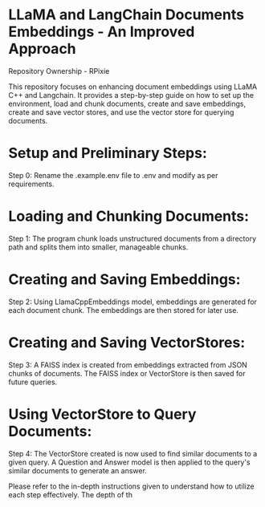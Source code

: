 # LLaMA and LangChain Documents Embeddings - An Improved Approach

Repository Ownership - RPixie

This repository focuses on enhancing document embeddings using LLaMA C++ and Langchain. It provides a step-by-step guide on how to set up the environment, load and chunk documents, create and save embeddings, create and save vector stores, and use the vector store for querying documents.

# Setup and Preliminary Steps:
Step 0: Rename the .example.env file to .env and modify as per requirements.

# Loading and Chunking Documents:
Step 1: The program chunk loads unstructured documents from a directory path and splits them into smaller, manageable chunks.

# Creating and Saving Embeddings:
Step 2: Using LlamaCppEmbeddings model, embeddings are generated for each document chunk. The embeddings are then stored for later use.

# Creating and Saving VectorStores:
Step 3: A FAISS index is created from embeddings extracted from JSON chunks of documents. The FAISS index or VectorStore is then saved for future queries.

# Using VectorStore to Query Documents:
Step 4: The VectorStore created is now used to find similar documents to a given query. A Question and Answer model is then applied to the query's similar documents to generate an answer.

Please refer to the in-depth instructions given to understand how to utilize each step effectively. The depth of th